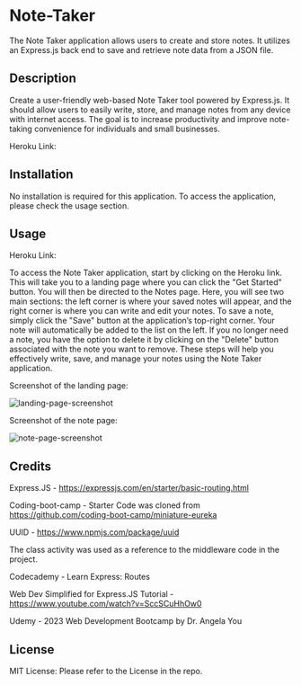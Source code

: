 # Note-Taker

The Note Taker application allows users to create and store notes. It utilizes an Express.js back end to save and retrieve note data from a JSON file.

## Description

Create a user-friendly web-based Note Taker tool powered by Express.js. It should allow users to easily write, store, and manage notes from any device with internet access. The goal is to increase productivity and improve note-taking convenience for individuals and small businesses.

Heroku Link:

## Installation

No installation is required for this application. To access the application, please check the usage section.

## Usage

Heroku Link:

To access the Note Taker application, start by clicking on the Heroku link. This will take you to a landing page where you can click the "Get Started" button. You will then be directed to the Notes page. Here, you will see two main sections: the left corner is where your saved notes will appear, and the right corner is where you can write and edit your notes. To save a note, simply click the "Save" button at the application’s top-right corner. Your note will automatically be added to the list on the left. If you no longer need a note, you have the option to delete it by clicking on the "Delete" button associated with the note you want to remove. These steps will help you effectively write, save, and manage your notes using the Note Taker application.

Screenshot of the landing page:

![landing-page-screenshot](https://github.com/KitSarmiento/Note-Taker/assets/135483936/cdae0620-14ec-4add-99f2-e797c24de845)

Screenshot of the note page:

![note-page-screenshot](https://github.com/KitSarmiento/Note-Taker/assets/135483936/70c42c48-45fe-418f-8f61-85ff8cc87cc8)

## Credits

Express.JS - https://expressjs.com/en/starter/basic-routing.html

Coding-boot-camp - Starter Code was cloned from https://github.com/coding-boot-camp/miniature-eureka

UUID - https://www.npmjs.com/package/uuid

The class activity was used as a reference to the middleware code in the project.

Codecademy - Learn Express: Routes

Web Dev Simplified for Express.JS Tutorial - https://www.youtube.com/watch?v=SccSCuHhOw0

Udemy - 2023 Web Development Bootcamp by Dr. Angela You

## License

MIT License: Please refer to the License in the repo.
